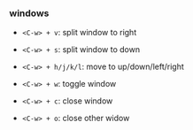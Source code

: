### windows

- `<C-w> + v`: split window to right
- `<C-w> + s`: split window to down

- `<C-w> + h/j/k/l`: move to up/down/left/right
- `<C-w> + w`: toggle window
- `<C-w> + c`: close window
- `<C-w> + o`: close other widow
